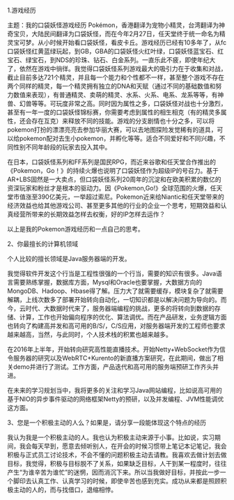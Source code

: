1.游戏经历

主题：我的口袋妖怪游戏经历
Pokémon，香港翻译为宠物小精灵，台湾翻译为神奇宝贝，大陆民间翻译为口袋妖怪，而在今年2月27日，任天堂终于统一命名为精灵宝可梦。从小时候开始看口袋妖怪，看皮卡丘。游戏经历已经有10多年了，从fc口袋妖怪红黄蓝绿玩起，到GB，GBA的口袋妖怪火红叶绿，口袋妖怪蓝宝石、红宝石、绿宝石，到NDS的珍珠、钻石、白金系列。一直乐此不疲，即使年纪大了，依然在游戏中徜徉。我觉得口袋妖怪系列游戏最大的吸引力在于收集和对战，截止目前多达721个精灵，并且每一个能力和个性都不一样，甚至整个游戏不存在两个同样的精灵，每一个精灵拥有独立的DNA和天赋（通过不同的基础数值和努力数值来表现），有普通精灵、卖萌的精灵、水系、火系、电系、龙系等等，有神兽、幻兽等等。可玩度非常之高。同时因为属性之多，口袋妖怪对战也十分激烈，甚至有一年一度的口袋妖怪锦标赛，你需要考虑到属性的相生相克（有的精灵多属性，还会存在互克）来释放不同的技能。游戏的分支剧情也十分之多，可以将pokemon打扮的漂漂亮亮去参加华丽大赛，可以去地图探险发觉稀有的道具，可以给pokemon配对去生小pokemon，并孵化等等。适合不同爱好和不同兴趣，不同性别不同年龄段的玩家去投入其中。

在日本，口袋妖怪系列和FF系列是国民RPG，而近来谷歌和任天堂合作推出的《Pokemon，Go！》的持续火爆也说明了口袋妖怪作为超级IP的号召力。基于AR+LBS固然是一大卖点，但口袋妖怪系列20周年的沉淀和在欧美积累的数亿的资深玩家和粉丝才是根本的驱动力。因《Pokemon,Go!》全球范围的火爆，任天堂市值涨至390亿美元，一举超过索尼。Pokemon近来给Niantic和任天堂带来的经济效益也给其他游戏公司、甚至更多其他的行业的企业一个思考，短期效益和认真经营所带来的长期效益怎样去权衡，好的IP怎样去运作？

以上是我的Pokemon游戏经历和一点自己的思考。

2、你最擅长的计算机领域

个人比较的擅长领域是Java服务器端的开发。

我觉得软件开发这个行当是工程性很强的一个行当，需要的知识有很多。Java语言需要熟练掌握，数据库方面，Mysql和Oracle也要掌握，大数据方向的MongoDB、Hadoop、Hbase得了解。压力大了就需要缓存，模块复杂了就需要解耦，上线次数多了部署开始转向自动化，一切知识都是以解决问题为导向的。而今，云时代、大数据时代来了，服务器端编程的挑战，更多的将转向到数据的存储、计算，工作也开始偏向程序的优化、算法调优。而在产品研发，业务逻辑方面也转向了构建高并发和高可用的B/S/，C/S应用，对服务器端开发的工程师也要求越来越高，当然，与此同时，个人技术栈的积累也越来越多。

在2016年上半年，开始转向研究高性能直播技术。开始Netty+WebSocket作为信令服务器的研究以及WebRTC+Kurento的新直播方案研究，在此期间，做出了相关demo并进行了测试。工作方面，产品迭代和高可用的服务端预研工作齐头并进。

在未来的学习规划当中，我将更多的关注和学习Java网站编程，比如说高可用的基于NIO的异步事件驱动的网络框架Netty的预研，以及并发编程、JVM性能调优这方面。

3、您是一个积极主动的人么？如果是，请分享一段能体现这个特点的经历 

我认为我是一个积极主动的人。我也认为积极主动来源于小事。比如说，实习期间，我会每天早到，愿意去倾听别人，在开会的时候习惯带上笔记本记笔记，我会积极与正式员工讨论技术，不会不懂的问题积极主动去请教。我喜欢去做计划去做目标，我觉得，积极与目标脱不了关系，如果缺乏目标，人干到某一程度时，往往产生“为谁辛苦为谁忙”的迷惘，因而消沉下来。所以当我做好目标，并按此一步一个脚印去认真工作、认真学习的时候，即使辛苦也感到充实。成功从来都是照顾积极主动的人的，而与找借口，退缩相悖。